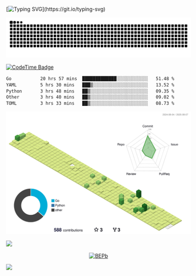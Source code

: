 [![Typing SVG](https://readme-typing-svg.demolab.com?font=JetBrains+Mono&duration=3000&center=true&vCenter=true&multiline=true&repeat=false&width=800&height=80&lines=Welcome+to+KevinMatt's+workshop;Do+not+go+gentle+into+that+good+night.)](https://git.io/typing-svg)

![snake-grid](https://raw.githubusercontent.com/kevinmatthe/kevinmatthe/output/github-contribution-grid-snake-dark.svg)

[![CodeTime Badge](https://img.shields.io/endpoint?style=flat-square&color=222&url=https%3A%2F%2Fapi.codetime.dev%2Fshield%3Fid%3D30418%26project%3D%26in=0)](https://codetime.dev)

<!--START_SECTION:waka-->

```txt
Go           20 hrs 57 mins  █████████████░░░░░░░░░░░░   51.48 %
YAML         5 hrs 30 mins   ███▒░░░░░░░░░░░░░░░░░░░░░   13.52 %
Python       3 hrs 48 mins   ██▒░░░░░░░░░░░░░░░░░░░░░░   09.35 %
Other        3 hrs 40 mins   ██▒░░░░░░░░░░░░░░░░░░░░░░   09.02 %
TOML         3 hrs 33 mins   ██▒░░░░░░░░░░░░░░░░░░░░░░   08.73 %
```

<!--END_SECTION:waka-->

<!--   profile-green-animate -->
![](./profile-3d-contrib/profile-green-animate.svg)

<!--  2d history skills -->
<img src="https://cr-skills-chart-widget.azurewebsites.net/api/api?username=kevinmatthe" width="auto"></img>

<p align="center"> 
<a href="https://github.com/ryo-ma/github-profile-trophy"><img src="https://github-profile-trophy.vercel.app/?username=kevinmatthe" alt="BEPb" /></a>
</p>

<img src="https://cr-ss-service.azurewebsites.net/api/ScreenShot?widget=summary&username=kevinmatthe" width="auto"></img>
